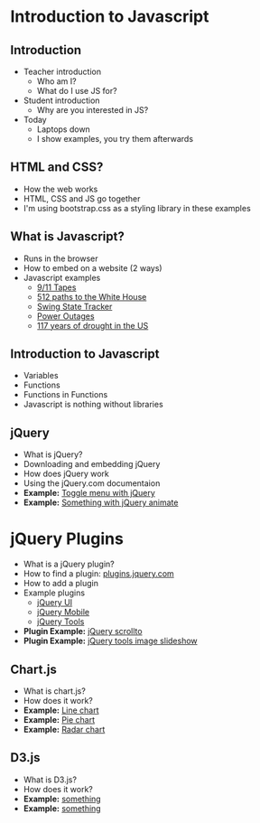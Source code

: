# Introduction to Javascript

## Introduction

* Teacher introduction
   * Who am I?
   * What do I use JS for?
* Student introduction
   * Why are you interested in JS?
* Today
   * Laptops down
   * I show examples, you try them afterwards


## HTML and CSS?

* How the web works
* HTML, CSS and JS go together
* I'm using bootstrap.css as a styling library in these examples


## What is Javascript?

* Runs in the browser
* How to embed on a website (2 ways)
* Javascript examples
   * [9/11 Tapes](http://www.nytimes.com/interactive/2011/09/08/nyregion/911-tapes.html)
   * [512 paths to the White House](http://www.nytimes.com/interactive/2012/11/02/us/politics/paths-to-the-white-house.html)
   * [Swing State Tracker](http://elections.nytimes.com/2012/swing-state-tracker)
   * [Power Outages](http://www.nytimes.com/interactive/2012/10/31/nyregion/where-the-power-is-out-and-returning.html)
   * [117 years of drought in the US](http://www.nytimes.com/interactive/2012/07/20/us/drought-footprint.html?gwh=10A7F534F97385C65250892EDFE18137)


## Introduction to Javascript

* Variables
* Functions
* Functions in Functions
* Javascript is nothing without libraries


## jQuery

* What is jQuery?
* Downloading and embedding jQuery
* How does jQuery work
* Using the jQuery.com documentaion
* **Example:** [Toggle menu with jQuery](https://github.com/runemadsen/introduction-to-javascript/blob/master/jquery_toggle.html)
* **Example:** [Something with jQuery animate](https://github.com/runemadsen/introduction-to-javascript/blob/master/jquery_animate.html)

# jQuery Plugins

* What is a jQuery plugin?
* How to find a plugin: [plugins.jquery.com](http://plugins.jquery.com/)
* How to add a plugin
* Example plugins
   * [jQuery UI](http://jqueryui.com/)
   * [jQuery Mobile](http://jquerymobile.com/)
   * [jQuery Tools](http://jquerytools.org/)
* **Plugin Example:** [jQuery scrollto](https://github.com/runemadsen/introduction-to-javascript/blob/master/jquery_scrollto.html)
* **Plugin Example:** [jQuery tools image slideshow](https://github.com/runemadsen/introduction-to-javascript/blob/master/jquery_scrollable.html)


## Chart.js

* What is chart.js?
* How does it work?
* **Example:** [Line chart](#)
* **Example:** [Pie chart](#)
* **Example:** [Radar chart](#)


## D3.js

* What is D3.js?
* How does it work?
* **Example:** [something](#)
* **Example:** [something](#)
